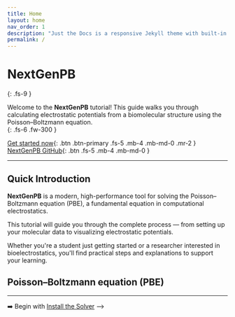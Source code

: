 ```yaml
---
title: Home
layout: home
nav_order: 1
description: "Just the Docs is a responsive Jekyll theme with built-in search that is easily customizable and hosted on GitHub Pages."
permalink: /
---
```


# NextGenPB
{: .fs-9 }

Welcome to the **NextGenPB** tutorial! This guide walks you through calculating electrostatic potentials from a biomolecular structure using the Poisson–Boltzmann equation.  
{: .fs-6 .fw-300 }

[Get started now](#quick-introduction){: .btn .btn-primary .fs-5 .mb-4 .mb-md-0 .mr-2 }
[NextGenPB GitHub][Just the Docs repo]{: .btn .fs-5 .mb-4 .mb-md-0 }
<!-- [Devel directory][Just the Docs repo devel]{: .btn .fs-5 .mb-4 .mb-md-0 } -->

---

## Quick Introduction

**NextGenPB** is a modern, high-performance tool for solving the Poisson–Boltzmann equation (PBE), a fundamental equation in computational electrostatics.

This tutorial will guide you through the complete process — from setting up your molecular data to visualizing electrostatic potentials.

Whether you're a student just getting started or a researcher interested in bioelectrostatics, you'll find practical steps and explanations to support your learning.

## Poisson–Boltzmann equation (PBE)
<!-- ## Table of Contents

- [Install the Solver](install.md)
- [Run the Solver](run.md)
- [Input Files](files.md)
- [Outputs & Visualize Results](visualize.md) -->


---

➡️ Begin with [Install the Solver](/docs/guide/installation/index) -->

[Just the Docs repo]: https://github.com/concept-lab/NextGenPB
[Just the Docs repo devel]: https://github.com/vdiflorio/NextGenPB

